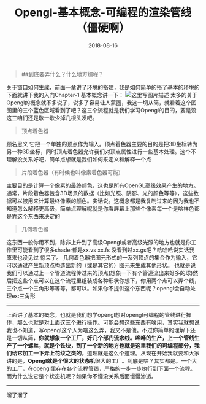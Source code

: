 ﻿---
layout: post
categories: opengl
title: 'Opengl-基本概念-可编程的渲染管线（僵硬啊）'
date: 2018-08-16
---

> ##到底要弄什么？什么地方编程？

   关于窗口如何生成，前面一章讲了环境的搭建，我是如何简单的搭了基本的环境的下面就讲下我的入门Chapter-1
   基本概念讲一下：
   ![这里写图片描述](/images/opengl/pipeline.png)
   太多的关于Opengl的概念就不多说了，说多了容易让人蒙圈，我这一切从简，就看着这个图图里的三个蓝色区域看到了吧？这三个流程就是我们学习Opengl的目的，要是没这三咱们还是歇一歇少掉几根头发吧。

> 顶点着色器

顾名思义 它把一个单独的顶点作为输入。顶点着色器主要的目的是把3D坐标转为另一种3D坐标，同时顶点着色器允许我们对顶点属性进行一些基本处理。这个不理解没关系好吧，简单点想就是我们如何来定义和解释一个点

> 片段着色器（有时候也叫像素着色器可能）

主要目的是计算一个像素的最终颜色，这也是所有OpenGL高级效果产生的地方。通常，片段着色器包含3D场景的数据（比如光照、阴影、光的颜色等等），这些数据可以被用来计算最终像素的颜色。实话说。这概念都是我复制过来的因为我也不知道怎么解释更高级，简单点理解呢就是你看屏幕上那些个像素每一个是啥样色都是靠这个东西来决定的

> 几何着色器

这东西一般你用不到，除非上升到了高级Opengl或者高级光照的地方也就是你工作里可能看到了很多shader都是xx.vs xx.fs 没看到过xx.gs吧？哈哈哈说实话我原来也没见过 惊呆了。
几何着色器把图元形式的一系列顶点的集合作为输入，它可以通过产生新顶点构造出新的（或是其它的）图元来生成其他形状。 也就是说我们可以通过上一个管道流程传过来的顶点(想象一下有个管道流出来好多的球)然后把这些个点可以在这个流程里组装成各种形状你想下，你用两个点可以弄个线，三个点一个三角形等等等，都可以。如果你不提供这个东西呢？opengl会自动处理ex:三角形


----------
上面讲了基本的概念，也就是我们想学opengl想对opengl可编程的管线进行操作，那么也就是对上面这三个进行操作。可能会想这些东西有啥用，其实我就想说我也不知道，写opengl这个人为啥这么弄，我又不是他。不过你简单的理解下还是一切从简，**你就想象一个工厂，好几个部门流水线。哗哗的生产，上一个管线生产了一个螺丝，就是个铁块，到了一个新的地方也就是这里我们的可编程部分，我们给它加工一下弄上花纹之类的**。道理就是这么个道理。从现在开始我就要和大家讲的是，**Opengl就是个很大的状态机**很大的工厂。到底是啥？其实都是。一个大的工厂，在opengl里存在各个流程管线，严格的一步一步执行到下面一个流程。而为什么说它是个状态机呢？如果你不懂没关系后面慢慢渗透。


-------
溜了溜了 


